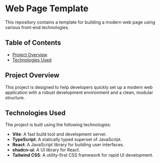 # Web Page Template

This repository contains a template for building a modern web page using various front-end technologies.

## Table of Contents
- [Project Overview](#project-overview)
- [Technologies Used](#technologies-used)

## Project Overview

This project is designed to help developers quickly set up a modern web application with a robust development environment and a clean, modular structure.

## Technologies Used

The project is built using the following technologies:
- **Vite**: A fast build tool and development server.
- **TypeScript**: A statically typed superset of JavaScript.
- **React**: A JavaScript library for building user interfaces.
- **shadcn-ui**: A UI library for React.
- **Tailwind CSS**: A utility-first CSS framework for rapid UI development.
